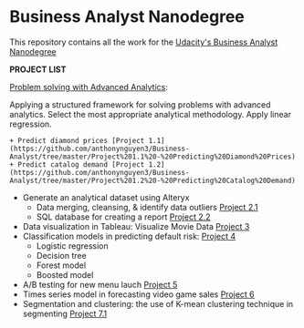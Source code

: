 # Business Analyst Nanodegree

This repository contains all the work for the [Udacity's Business Analyst Nanodegree](https://www.udacity.com/course/business-analyst-nanodegree--nd008)

**PROJECT LIST**

[Problem solving with Advanced Analytics](https://www.udacity.com/course/problem-solving-with-advanced-analytics--ud976):

Applying a structured framework for solving problems with advanced analytics. Select the most appropriate analytical methodology. Apply linear regression.

    + Predict diamond prices [Project 1.1](https://github.com/anthonynguyen3/Business-Analyst/tree/master/Project%201.1%20-%20Predicting%20Diamond%20Prices)
    + Predict catalog demand [Project 1.2](https://github.com/anthonynguyen3/Business-Analyst/tree/master/Project%201.2%20-%20Predicting%20Catalog%20Demand)
+ Generate an analytical dataset using Alteryx
    + Data merging, cleansing, & identify data outliers [Project 2.1](https://github.com/anthonynguyen3/Business-Analyst/tree/master/Project%202.1%20-%20Create%20an%20Analytical%20Dataset)
    + SQL database for creating a report [Project 2.2](https://github.com/anthonynguyen3/Business-Analyst/tree/master/Project%202.2%20-%20Create%20Reports%20from%20a%20Database)
+ Data visualization in Tableau: Visualize Movie Data [Project 3](https://github.com/anthonynguyen3/Business-Analyst/tree/master/Project%203%20Visualize%20Movie%20Data) 
+ Classification models in predicting default risk: [Project 4](https://github.com/anthonynguyen3/Business-Analyst/tree/master/Project%204%20-%20Predicting%20Default%20Risk)
    + Logistic regression 
    + Decision tree
    + Forest model 
    + Boosted model 
+ A/B testing for new menu lauch [Project 5](https://github.com/anthonynguyen3/Business-Analyst/tree/master/Project%205%20-%20AB%20Test%20a%20New%20Menu%20Launch)
+ Times series model in forecasting video game sales [Project 6](https://github.com/anthonynguyen3/Business-Analyst/tree/master/Project%206%20-%20Forecast%20Video%20Game%20Demand)
+ Segmentation and clustering: the use of K-mean clustering technique in segmenting [Project 7.1](https://github.com/anthonynguyen3/udacity_business_analyst/tree/master/project7)
